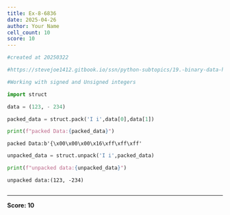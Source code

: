 ```yaml
---
title: Ex-8-6836
date: 2025-04-26
author: Your Name
cell_count: 10
score: 10
---
```


```python
#created at 20250322
```


```python
#https://stevejoe1412.gitbook.io/ssn/python-subtopics/19.-binary-data-handling
```


```python
#Working with signed and Unsigned integers
```


```python
import struct
```


```python
data = (123, - 234)
```


```python
packed_data = struct.pack('I i',data[0],data[1])
```


```python
print(f"packed Data:{packed_data}")
```

    packed Data:b'{\x00\x00\x00\x16\xff\xff\xff'



```python
unpacked_data = struct.unpack('I i',packed_data)
```


```python
print(f"unpacked data:{unpacked_data}")
```

    unpacked data:(123, -234)



```python

```


---
**Score: 10**